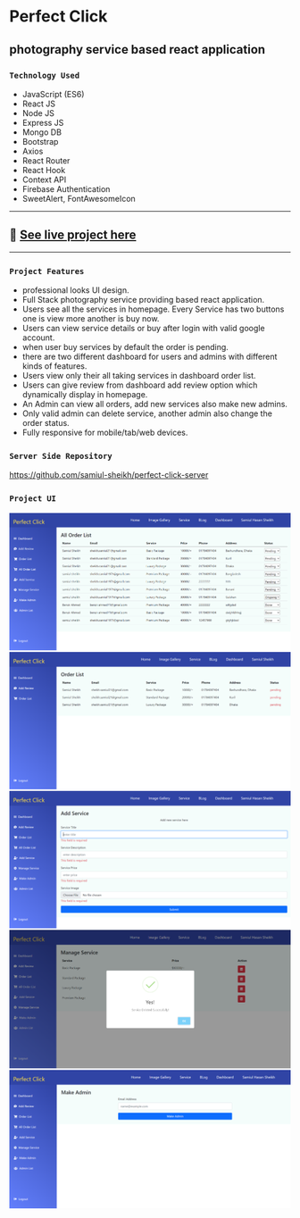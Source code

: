# Perfect Click
## photography service based react application

### `Technology Used`
- JavaScript (ES6)
- React JS
- Node JS
- Express JS
- Mongo DB
- Bootstrap
- Axios
- React Router
- React Hook
- Context API
- Firebase Authentication
- SweetAlert, FontAwesomeIcon
---
## :link: [See live project here](https://perfect-click-bd.web.app/)

---
### `Project Features`
- professional looks UI design.
- Full Stack photography service providing based react application.
- Users see all the services in homepage. Every Service has two buttons one is view more another is buy now.
- Users can view service details or buy after login with valid google account.
- when user buy services by default the order is pending.
- there are two different dashboard for users and admins with different kinds of features.
- Users view only their all taking services in dashboard order list.
- Users can give review from dashboard add review option which dynamically display in homepage.
- An Admin can view all orders, add new services also make new admins.
- Only valid admin can delete service, another admin also change the order status.
- Fully responsive for mobile/tab/web devices.

### `Server Side Repository`
https://github.com/samiul-sheikh/perfect-click-server

### `Project UI`
<img src="./src/images/project_ui/allOrderList.PNG">
<img src="./src/images/project_ui/orderList.PNG">
<img src="./src/images/project_ui/addService.PNG">
<img src="./src/images/project_ui/manageService.PNG">
<img src="./src/images/project_ui/makeAdmin.PNG">
